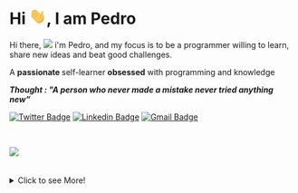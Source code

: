 <h1>Hi
  <img src="https://raw.githubusercontent.com/ABSphreak/ABSphreak/master/gifs/Hi.gif" width="30px" />, I am Pedro
</h1>

<div>
  Hi there,
  <img src="https://github.com/TheDudeThatCode/TheDudeThatCode/blob/master/Assets/Developer.gif" width="30px" />
  i'm Pedro, and my focus is to be a programmer willing to learn, share new ideas and beat good challenges.
  
  A <b>passionate </b>self-learner <b>obsessed</b> with programming and knowledge&nbsp;

  <b><i>Thought : "A person who never made a mistake never tried anything new”</i></b>
</div>


<!-- Shilds Info Section-->
[![Twitter Badge](https://img.shields.io/badge/-@pdrolucas_dev-5ADBFF?style=flat-square&labelColor=5ADBFF&logo=twitter&logoColor=black&link=https://twitter.com/pdrolucas_dev)](https://twitter.com/pdrolucas_dev) 
[![Linkedin Badge](https://img.shields.io/badge/-PedroLucas-5ADBFF?style=flat-square&logo=Linkedin&logoColor=black&link=https://www.linkedin.com/in/diego-schell-fernandes/)](https://www.linkedin.com/in/diego-schell-fernandes/) 
[![Gmail Badge](https://img.shields.io/badge/-pdrolucas.contato@gmail.com-5ADBFF?style=flat-square&logo=Gmail&logoColor=black&link=mailto:pdrolucas.contato@gmail.com)](mailto:pdrolucas.contato@gmail.com)


<br/>


<a href="https://www.youtube.com/watch?v=dQw4w9WgXcQ"><img src="https://user-images.githubusercontent.com/73097560/115834477-dbab4500-a447-11eb-908a-139a6edaec5c.gif"></a>


<br/>

<details>
  <summary>
    Click to see More!
  </summary>
  
  <br/>
  
  <!-- About me Section -->
  [![Typing SVG](https://readme-typing-svg.herokuapp.com?font=Architects+Daughter&color=5ADBFF&size=30&lines=♨︎+I+need+coffee;▷+Let's+go+again;⚛︎+Go+to+the+next+level!;✎+Learning...;✇+Robots?;☺︎+What+you+are+doing?;✦+The+universe+is+awesome)](https://git.io/typing-svg)


  ### Here's some facts about me:
  <br/>
  
  - 😊&nbsp; Pronouns: ***He/His***<br />
  - 📚&nbsp; I’m currently learning about **Machine Learning**<br />
  - 🔍&nbsp; I’m looking to collaborate with any **Open - Source data science projects**<br />
  - 👻&nbsp; Ask from me anything you want, If I am alive I will answer within seconds<br />
  - 🌈&nbsp; Fun fact : *I'm very perfectionist and creative*<br />


<br/>
  
<!---------------------------------------------------------------------------------------------------------------------------------------- Technologies and Languages Section -->
### Tools and Languages

<br/>

<div align="center">

![Python](https://img.shields.io/badge/Python%20-%2314354C.svg?logo=python&logoColor=white)
![JavaScript](https://img.shields.io/badge/JavaScript%20-%23F7DF1E.svg?logo=javascript&logoColor=black)
![HTML](https://img.shields.io/badge/HTML5-E34F26?logo=html5&logoColor=white)
![CSS](https://img.shields.io/badge/CSS3-1572B6?logo=css3&logoColor=white)
![Sass](https://img.shields.io/badge/Sass-CC6699?logo=sass&logoColor=white)
![ReactJS](https://img.shields.io/badge/React-20232A?logo=react&logoColor=61DAFB)
![ViteJS](https://img.shields.io/badge/Vite-B73BFE?logo=vite&logoColor=FFD62E)
![Styled Components](https://img.shields.io/badge/styled--components-DB7093?logo=styled-components&logoColor=white)
![Tailwindcss](https://img.shields.io/badge/Tailwind_CSS-38B2AC?logo=tailwind-css&logoColor=white)
![Bootstrap](https://img.shields.io/badge/Bootstrap-%23563D7C.svg?logo=bootstrap&logoColor=white)
![NodeJS](https://img.shields.io/badge/Node.js-339933?logo=nodedotjs&logoColor=white)
![ExpressJS](https://img.shields.io/badge/Express.js-000000?logo=express&logoColor=white)
![Sublime](https://img.shields.io/badge/sublime_text-%23575757.svg?&&logo=sublime-text&logoColor=important)
![Colab](https://img.shields.io/badge/Colab-F9AB00?&logo=googlecolab&color=525252)
![Jupyter](https://img.shields.io/badge/Jupyter-F37626.svg?&&logo=Jupyter&logoColor=white)
![Git](https://img.shields.io/badge/Git-F05032?&logo=git&logoColor=white)
![Linux](https://img.shields.io/badge/Linux-FCC624?&logo=linux&logoColor=black)
![StackOverflow](https://img.shields.io/badge/Stack_Overflow-FE7A16?&logo=stack-overflow&logoColor=white)
![Dribble](https://img.shields.io/badge/Dribbble-EA4C89?&logo=dribbble&logoColor=white)
![HackerRank](https://img.shields.io/badge/-Hackerrank-2EC866?&logo=HackerRank&logoColor=white)
![Kaggle](https://img.shields.io/badge/Kaggle-20BEFF?&logo=Kaggle&logoColor=white)
![Insomnia](https://img.shields.io/badge/Insomnia-5849be?&logo=Insomnia&logoColor=white)

</div>

<br/>
<a href="https://www.youtube.com/watch?v=dQw4w9WgXcQ"><img src="https://user-images.githubusercontent.com/73097560/115834477-dbab4500-a447-11eb-908a-139a6edaec5c.gif"></a>

<!-------------------------------------------------------------------------------------------------------------------------------------------------------------- Git activity -->

<br/><br/>
<div align="center">
  <img src="https://media.giphy.com/media/QaMcXSekUWx7aogAUr/giphy.gif" width="30px" alt="Git" />&nbsp;
  <b>Git Activity</b>
</div>
<br/>

<div align="center">
    
  <br/>

  [![Top Langs](https://github-readme-stats.vercel.app/api/top-langs/?username=pdro-lucas&layout=compact&theme=github_dark)](https://github.com/pdro-lucas)
  [![pdro-lucas GitHub stats](https://github-readme-stats.vercel.app/api?username=pdro-lucas&show_icons=true&theme=github_dark)](https://github.com/pdro-lucas)

</div>

<br/>

<!-------------------------------------------------------------------------------------------------------------------------------------------------------------- Git trophies -->
 
<br/><br/><br/>

<div align="center">
  <img src="https://github-profile-trophy.vercel.app/?username=pdro-lucas&theme=tokyonight&margin-w=15&no-frame=true&no-bg=true" />
</div>
  
<br/>

</detail>
